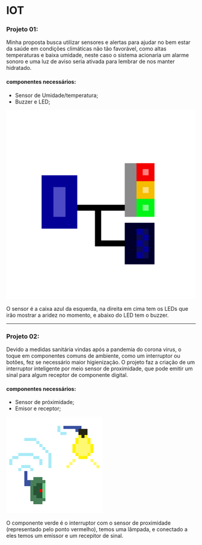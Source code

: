 # IOT

### Projeto 01:

Minha proposta busca utilizar sensores e alertas para ajudar no bem estar da saúde em condições climáticas não tão favorável, como altas temperaturas e baixa umidade, neste caso o sistema acionaria um alarme sonoro e uma luz de aviso seria ativada para lembrar de nos manter hidratado.

#### componentes necessários:
- Sensor de Umidade/temperatura;
- Buzzer e LED;

![img](/image.png)

O sensor é a caixa azul da esquerda, na direita em cima tem os LEDs que irão mostrar a aridez no momento, e abaixo do LED tem o buzzer.

---

### Projeto 02:

Devido a medidas sanitária vindas após a pandemia do corona virus, o toque em componentes comuns de ambiente, como um interruptor ou botões, fez se necessário maior higienização. O projeto faz a criação de um interruptor inteligente por meio sensor de proximidade, que pode emitir um sinal para algum receptor de componente digital.

#### componentes necessários:
- Sensor de próximidade;
- Emisor e receptor;

![img](/imagem_02.gif)

O componente verde é o interruptor com o sensor de proximidade (representado pelo ponto vermelho), temos uma lâmpada, e conectado a eles temos um emissor e um recepitor de sinal.
